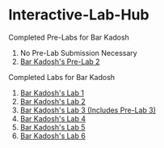 # Interactive-Lab-Hub

Completed Pre-Labs for Bar Kadosh

1. No Pre-Lab Submission Necessary
2. [Bar Kadosh's Pre-Lab 2](https://github.com/barkadosh1/IDD-FA19-PreLab2)

Completed Labs for Bar Kadosh

1. [Bar Kadosh's Lab 1](https://github.com/barkadosh1/IDD-Fa19-Lab1)
2. [Bar Kadosh's Lab 2](https://github.com/barkadosh1/IDD-Fa19-Lab2)
3. [Bar Kadosh's Lab 3 (Includes Pre-Lab 3)](https://github.com/barkadosh1/IDD-Fa19-Lab3)
4. [Bar Kadosh's Lab 4](https://github.com/barkadosh1/IDD-Fa19-Lab4)
5. [Bar Kadosh's Lab 5](https://github.com/barkadosh1/IDD-Fa19_Lab5)
6. [Bar Kadosh's Lab 6](https://github.com/barkadosh1/IDD-Fa19-Lab6)
 

